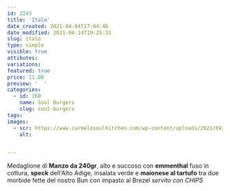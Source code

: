 ```yaml
---
id: 2243
title: 'Italo'
date_created: 2021-04-04T17:04:46
date_modified: 2021-04-14T19:25:31
slug: italo
type: simple
visible: true
attibutes: 
variations:
featured: true
price: 11.00
preview: '  '
categories: 
  - id: 160
    name: Soul Burgers
    slug: soul-burgers
tags: 
images: 
  - scr: https://www.carmelosoulkitchen.com/wp-content/uploads/2021/04/Italo-MKT-21.png
    alt: 


---
```


<p>Medaglione di <strong>Manzo da 240gr</strong>, alto e succoso con <strong>emmenthal</strong> fuso in cottura, <strong>speck</strong> dell'Alto Adige, insalata verde e <strong>maionese al tartufo</strong> tra due morbide fette del nostro Bun con impasto al Brezel <em>servito con CHIPS</em></p>

